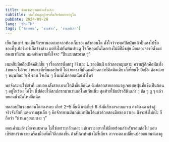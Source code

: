 ```yaml
---
title: ซ่อมจักรยานเองครั้งแรก
subtitle: จากโซ่หลุดสู่การตั้งเกียร์แบบพอถูไถ
pubDate: 2024-09-28
lang: 'th-TH'
tags: ['จักรยาน', 'งานช่าง', 'งานอดิเรก']
---
```


เย็นวันเสาร์ ผมเข็นจักรยานออกมาจากห้องเก็บของหลังคอนโด ตั้งใจว่าจะแค่ปัดฝุ่นแล้วปั่นลงไปซื้อของที่ซูเปอร์มาร์เก็ตข้างล่าง แต่ยังไม่ทันพ้นประตู โซ่ก็หลุดบันไดอย่างไม่มีปี่มีขลุ่ย มือเลอะจารบีตั้งแต่สองนาทีแรก หมดกันความตั้งใจจะ “ปั่นแบบสะอาด ๆ”

ผมหยิบมือถือเปิดคลิปสั้น ๆ เรื่องการตั้งสกรู H และ L ของตีนผี แล้วลองหมุนตาม ความรู้สึกคือมันทั้งง่ายและไม่ง่าย ง่ายตรงที่เห็นผลทันที ไม่ง่ายตรงที่มันละเอียดกว่าที่คิดนิดเดียวก็เพี้ยนไปอีกฝั่ง ต้องค่อย ๆ หมุนทีละ 1/8 รอบ ใจเย็น ๆ ซึ่งผมไม่ค่อยถนัดเท่าไหร่

พอจัดระยะโซ่เข้าที่ แอบลองตั้งสายเบรกให้ตึงขึ้นอีกนิด ดึงปลอกสายออกมาดูเจอเศษฝุ่นที่แข็งเป็นก้อน ๆ อยู่ในร่อง โอ้โห นี่ปล่อยให้สกปกรกมานานแค่ไหนกันเนี่ย สุดท้ายใช้แปรงสีฟันเก่า ๆ ขัด ๆ ถู ๆ แล้วหยอดน้ำมันใหม่อีกนิด

ทดสอบปั่นรอบคอนโดสองรอบ เกียร์ 2–5 ลื่นดี แต่เกียร์ 6 ยังมีเสียงกรอบแกรบ คงต้องเอาเข้าอู่จริงจังสักที แต่ความสุขเล็ก ๆ คือจักรยานมันกลับมาปั่นได้แล้วด้วยสองมือของเราเอง ถึงจะยังไม่เป๊ะ ก็ถือว่า “ผ่านฉลุยแบบงง ๆ”

ตอนค่ำผมล้างมือจนสะอาด ไม่ใช่เพราะกลัวเลอะ แต่เพราะอยากให้มือพร้อมสำหรับรอบต่อไป แอบเซิร์ชหาร้านขายเครื่องมือเพิ่มไว้อีกสองชิ้น ถ้าสัปดาห์หน้าไม่ขี้เกียจ อาจจะลองเปลี่ยนปลอกแฮนด์เองดู


